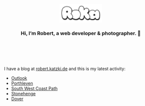 <div align="center">
  <br>
  <br>
  <br>
  <br>
  <a href="https://robert.katzki.de/">
    <img width="140" src="https://github.com/ro-ka/ro-ka/blob/master/logo.svg" alt="Roka">
  </a>
  <br>
  <h3>Hi, I’m Robert, a web developer & photographer. 👋</h3>
 
  <br>
  <br>
  <br>
  <br>
</div>

I have a blog at [robert.katzki.de](https://robert.katzki.de/) and this is my latest activity:
<!-- BLOG-POST-LIST:START -->
- [Outlook](https://robert.katzki.de/photos/2025/outlook)
- [Porthleven](https://robert.katzki.de/photos/2025/porthleven)
- [South West Coast Path](https://robert.katzki.de/photos/2025/south-west-coast-path)
- [Stonehenge](https://robert.katzki.de/photos/2025/stonehenge)
- [Dover](https://robert.katzki.de/photos/2025/dover)
<!-- BLOG-POST-LIST:END -->
